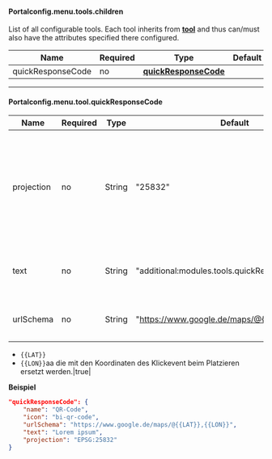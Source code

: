 #### Portalconfig.menu.tools.children

List of all configurable tools. Each tool inherits from **[tool](#markdown-header-portalconfigmenutool)** and thus can/must also have the attributes specified there configured.

|Name|Required|Type|Default|Description|Expert|
|----|-------------|---|-------|------------|------|
|quickResponseCode|no|**[quickResponseCode](#markdown-header-portalconfigmenutoolquickresponsecode)**||quickResponseCode.|true|

***

#### Portalconfig.menu.tool.quickResponseCode

|Name|Required|Type|Default|Description|Expert|
|----|--------|----|-------|-----------|------|
|projection|no|String|"25832"|Gibt die Projektion an, in der die Koordinaten in die URL eingesetzt werden. (*EPSG:25832* ist der Standard des Masterportal)|true|
|text|no|String|"additional:modules.tools.quickResponseCode.text"|Gibt den Text an der im Toolwindow angezeigt wird.|true|
|urlSchema|no|String|"https://www.google.de/maps/@{{LAT}},{{LON}}"|Für urlSchema gibt es 2 Platzhalter:
- `{{LAT}}`
- `{{LON}}`aa
die mit den Koordinaten des Klickevent beim Platzieren ersetzt werden.|true|


**Beispiel**

```json
"quickResponseCode": {
    "name": "QR-Code",
    "icon": "bi-qr-code",
    "urlSchema": "https://www.google.de/maps/@{{LAT}},{{LON}}",
    "text": "Lorem ipsum",
    "projection": "EPSG:25832"
}
```

